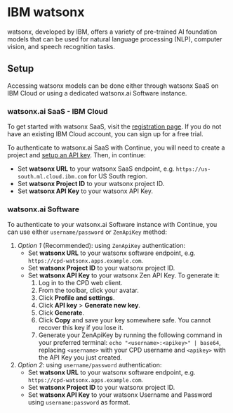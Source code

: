 # IBM watsonx

watsonx, developed by IBM, offers a variety of pre-trained AI foundation models that can be used for natural language processing (NLP), computer vision, and speech recognition tasks.

## Setup

Accessing watsonx models can be done either through watsonx SaaS on IBM Cloud or using a dedicated watsonx.ai Software instance.

### watsonx.ai SaaS - IBM Cloud

To get started with watsonx SaaS, visit the [registration page](https://dataplatform.cloud.ibm.com/registration/stepone?context=wx). If you do not have an existing IBM Cloud account, you can sign up for a free trial.

To authenticate to watsonx.ai SaaS with Continue, you will need to create a project and [setup an API key](https://www.ibm.com/docs/en/mas-cd/continuous-delivery?topic=cli-creating-your-cloud-api-key). Then, in continue:

- Set **watsonx URL** to your watsonx SaaS endpoint, e.g. `https://us-south.ml.cloud.ibm.com` for US South region.
- Set **watsonx Project ID** to your watsonx project ID.
- Set **watsonx API Key** to your watsonx API Key.

### watsonx.ai Software

To authenticate to your watsonx.ai Software instance with Continue, you can use either `username/password` or `ZenApiKey` method:

1. _Option 1_ (Recommended): using `ZenApiKey` authentication:
   - Set **watsonx URL** to your watsonx software endpoint, e.g. `https://cpd-watsonx.apps.example.com`.
   - Set **watsonx Project ID** to your watsonx project ID.
   - Set **watsonx API Key** to your watsonx Zen API Key. To generate it:
     1. Log in to the CPD web client.
     2. From the toolbar, click your avatar.
     3. Click **Profile and settings**.
     4. Click **API key** > **Generate new key**.
     5. Click **Generate**.
     6. Click **Copy** and save your key somewhere safe. You cannot recover this key if you lose it.
     7. Generate your ZenApiKey by running the following command in your preferred terminal: `echo "<username>:<apikey>" | base64`, replacing `<username>` with your CPD username and `<apikey>` with the API Key you just created.
2. _Option 2_: using `username/password` authentication:
   - Set **watsonx URL** to your watsonx software endpoint, e.g. `https://cpd-watsonx.apps.example.com`.
   - Set **watsonx Project ID** to your watsonx project ID.
   - Set **watsonx API Key** to your watsonx Username and Password using `username:password` as format.

<!-- ## Usage

![usage-gif](../Model%20Providers/assets/watsonx1.gif) -->
